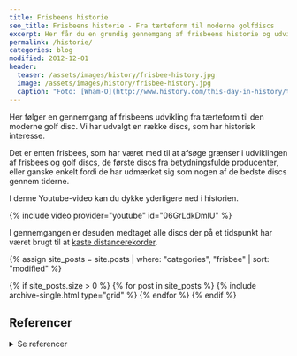 ```yaml
---
title: Frisbeens historie
seo_title: Frisbeens historie - Fra tærteform til moderne golfdiscs 
excerpt: Her får du en grundig gennemgang af frisbeens historie og udvikling fra tærteform til den moderne discs, som bruges til discgolf, ultimate og andre sportsgrene med frisbee.
permalink: /historie/
categories: blog
modified: 2012-12-01
header:
  teaser: /assets/images/history/frisbee-history.jpg
  image: /assets/images/history/frisbee-history.jpg
  caption: "Foto: [Wham-O](http://www.history.com/this-day-in-history/toy-company-wham-o-produces-first-frisbees)"
---
```


Her følger en gennemgang af frisbeens udvikling fra tærteform til den moderne golf disc. Vi har udvalgt en række discs, som har historisk interesse.

Det er enten frisbees, som har været med til at afsøge grænser i udviklingen af frisbees og golf discs, de første discs fra betydningsfulde producenter, eller ganske enkelt fordi de har udmærket sig som nogen af de bedste discs gennem tiderne.

I denne Youtube-video kan du dykke yderligere ned i historien.

{% include video provider="youtube" id="06GrLdkDmIU" %}

I gennemgangen er desuden medtaget alle discs der på et tidspunkt har været brugt til at [kaste distancerekorder](/kasterekorder-frisbee/).

<div class="feature__wrapper">

{% assign site_posts = site.posts | where: "categories", "frisbee" | sort: "modified" %}

{% if site_posts.size > 0 %}
  {% for post in site_posts %}
    {% include archive-single.html type="grid" %}
  {% endfor %}
{% endif %}

</div>

## Referencer

<details markdown="1">
  <summary>Se referencer</summary>

- Johnny Lillelunds billeder og skrift til [discimport.com](https://discimport.com).
- [www.discgolfsweden.se](https://www.discgolfsweden.se)
- [www.wfdf.sport](https://www.wfdf.sport)
- [www.frisbeerecords.com](https://web.archive.org/web/20210609080545/http://www.frisbeerecords.com/index.htm){: rel="noopener nofollow" }
</details>